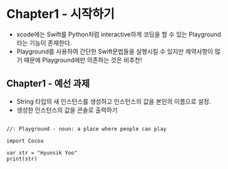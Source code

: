 Chapter1 - 시작하기
==================

- xcode에는 Swift를 Python처럼 interactive하게 코딩을 할 수 있는 Playground라는 기능이 존재한다.
- Playground를 사용하여 간단한 Swift문법들을 실행시킬 수 있지만 제약사항이 많기 때문에 Playground에만 의존하는 것은 비추천!


## Chapter1 - 예선 과제
- String 타입의 새 인스턴스를 생성하고 인스턴스의 값을 본인의 이름으로 설정.
- 생성한 인스턴스의 값을 콘솔로 출력하기
<pre>
<code>
//: Playground - noun: a place where people can play

import Cocoa

var str = "Hyunsik Yoo"
print(str)
</code>
</pre>
